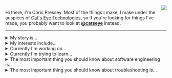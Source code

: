 <img align="right" src="https://avatars3.githubusercontent.com/u/1134322?s=200&v=4" />

Hi there, I'm Chris Pressey.  Most of the things I make, I make under the auspices of [Cat's Eye Technologies](https://catseye.tc/),
so if you're looking for things I've made, you probably want to look at
**[@catseye](https://github.com/orgs/catseye/)** instead.

- - - -

<details>
  <summary>My story is...</summary>
  
* In 1993 I designed [Befunge](https://github.com/catseye/Befunge-93/) and released it (on my BBS, running on an Amiga 500, in Winnipeg, Manitoba, Canada).
* In the late 90's I designed a few more unusual programming languages, and ran a web page and a mailing list about "esoteric topics in programming languages", from which  [esolang](https://esolangs.org/) got its name.
* In the 00's I went back to university and completed my BSc in computer science.  And I designed a few more unusual programming languages.
* In the 10's I undertook some independent study in art, in part to try to answer the question: are esolangs art?  And I designed a few more unusual programming languages.
</details>

<details>
  <summary>My interests include...</summary>
  
*   **programming languages** ([esolangs](http://esolangs.org/), formal semantics, static analysis, ...),
*   **computation** (computability/complexity theory, automata/formal languages...),
*   **aesthetics** (techno-aesthetics, curation/retrocomputing, [generative art](https://github.com/topics/gewgaw), [NaNoGenMo](https://github.com/catseye/NaNoGenMo-Entries-2019/)...),
*   **video games** ([as reactive systems](https://github.com/catseye/Nested-Modal-Transducers), as techno-aesthetic objects...),
*   **logic** (proof systems, logical calculi, theorem proving...).
</details>

<details>
  <summary>Currently I'm working on...</summary>
  
*   modernizing the [Burro](https://github.com/catseye/Burro) distribution and fixing its Turing-completeness proof.
*   getting another minor version of [Robin](https://github.com/catseye/Robin) released.
</details>

<details>
  <summary>Currently I'm trying to learn...</summary>
  
*   [Coq](https://softwarefoundations.cis.upenn.edu/).
</details>

<details>
  <summary>The most important thing you should know about software engineering is...</summary>
  
**You need to have a specification.**

There is a certain school of thought out there that the code itself is definitive — that you need nothing other than the code.

But the code itself can only tell you **what it actually does**, not **what it is supposed to do**.

Given some uncommented code, **you can only make educated guesses about what it's supposed to do.**

If you treat the code itself as definitive, then **by definition, it has no bugs** —
because to say that it has a bug is to say that it's wrong, and on what basis can you say that it's wrong,
if it's definitive?

Clearly, code **can** have bugs — we all know this.  Therefore code cannot act as its own specification.
Therefore **you need to have a specification**, of some sort.

Now, there are many ways to make a specification.  Automated tests aren't a perfect way to make a specification, but 
**having automated tests is much better than not having any specification at all**,
and in most development teams they will give the most "bang for your buck".
</details>

<details>
  <summary>The most important thing you should know about troubleshooting is...</summary>
  
**Only turn one knob at a time.**

</details>


<!--
**cpressey/cpressey** is a ✨ _special_ ✨ repository because its `README.md` (this file) appears on your GitHub profile.

Here are some ideas to get you started:

- 🔭 I’m currently working on ...
- 🌱 I’m currently learning ...
- 👯 I’m looking to collaborate on ...
- 🤔 I’m looking for help with ...
- 💬 Ask me about ...
- 📫 How to reach me: ...
- 😄 Pronouns: ...
- ⚡ Fun fact: ...
-->
